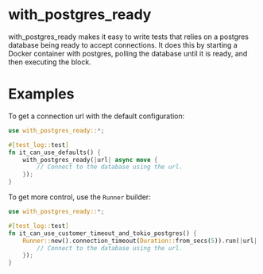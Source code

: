 # with_postgres_ready

with_postgres_ready makes it easy to write tests that relies on a postgres database being ready to accept connections.
It does this by starting a Docker container with postgres, polling the database until it is ready, and then executing the block.

# Examples

To get a connection url with the default configuration:

```rust
use with_postgres_ready::*;

#[test_log::test]
fn it_can_use_defaults() {
    with_postgres_ready(|url| async move {
        // Connect to the database using the url.
    });
}
```

To get more control, use the `Runner` builder:

```rust
use with_postgres_ready::*;

#[test_log::test]
fn it_can_use_customer_timeout_and_tokio_postgres() {
    Runner::new().connection_timeout(Duration::from_secs(5)).run(|url| async move {
        // Connect to the database using the url.
    });
}
```
